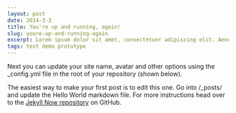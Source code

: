 ```yaml
---
layout: post
date: 2014-3-3
title: You're up and running, again!
slug: youre-up-and-running-again
excerpt: Lorem ipsum dolor sit amet, consectetuer adipiscing elit. Aenean commodo ligula eget dolor.
tags: test demo prototype
---
```


Next you can update your site name, avatar and other options using the _config.yml file in the root of your repository (shown below).

The easiest way to make your first post is to edit this one. Go into /_posts/ and update the Hello World markdown file. For more instructions head over to the [Jekyll Now repository](https://github.com/barryclark/jekyll-now) on GitHub.
